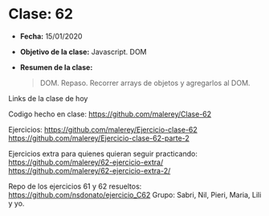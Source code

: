 # Clase: 62

- **Fecha:** 15/01/2020
- **Objetivo de la clase:** Javascript. DOM
- **Resumen de la clase:**

  > DOM. Repaso. Recorrer arrays de objetos y agregarlos al DOM.

Links de la clase de hoy

Codigo hecho en clase: https://github.com/malerey/Clase-62

Ejercicios:
https://github.com/malerey/Ejercicio-clase-62
https://github.com/malerey/Ejercicio-clase-62-parte-2

Ejercicios extra para quienes quieran seguir practicando:
https://github.com/malerey/62-ejercicio-extra/
https://github.com/malerey/62-ejercicio-extra-2/

Repo de los ejercicios 61 y 62 resueltos: https://github.com/nsdonato/ejercicio_C62
Grupo: Sabri, Nil, Pieri, Maria, Lili y yo.
